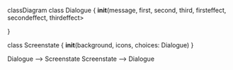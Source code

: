 classDiagram
  class Dialogue {
    __init__(message, first, second, third, firsteffect, 
    secondeffect, thirdeffect>

  }

  class Screenstate {
    __init__(background, icons, choices: Dialogue)
  }

  Dialogue --> Screenstate
  Screenstate --> Dialogue


